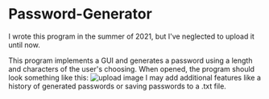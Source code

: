 # Password-Generator
I wrote this program in the summer of 2021, but I've neglected to upload it until now.

This program implements a GUI and generates a password using a length and characters of the user's choosing. 
When opened, the program should look something like this:
![upload image](https://user-images.githubusercontent.com/97807951/149636966-9af8139c-1fc5-4044-8685-61c6f5f9d2bb.png)
I may add additional features like a history of generated passwords or saving passwords to a .txt file.
